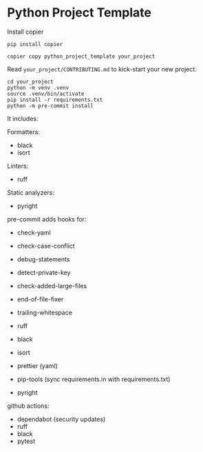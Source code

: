 # Python Project Template

Install copier

```
pip install copier
```

```
copier copy python_project_template your_project
```

Read `your_project/CONTRIBUTING.md` to kick-start your new project.

```
cd your_project
python -m venv .venv
source .venv/bin/activate
pip install -r requirements.txt
python -m pre-commit install
```

It includes:

Formatters:
- black
- isort

Linters:
- ruff

Static analyzers:
- pyright

pre-commit adds hooks for:
- check-yaml
- check-case-conflict
- debug-statements
- detect-private-key
- check-added-large-files
- end-of-file-fixer
- trailing-whitespace

- ruff
- black
- isort
- prettier (yaml)
- pip-tools (sync requirements.in with requirements.txt)
- pyright

github actions:
- dependabot (security updates)
- ruff
- black
- pytest

